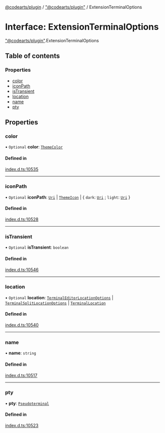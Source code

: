 [@codearts/plugin](../README.md) / ["@codearts/plugin"](../modules/_codearts_plugin_.md) / ExtensionTerminalOptions

# Interface: ExtensionTerminalOptions

["@codearts/plugin"](../modules/_codearts_plugin_.md).ExtensionTerminalOptions

## Table of contents

### Properties

- [color](codearts_plugin_.ExtensionTerminalOptions.md#color)
- [iconPath](codearts_plugin_.ExtensionTerminalOptions.md#iconpath)
- [isTransient](codearts_plugin_.ExtensionTerminalOptions.md#istransient)
- [location](codearts_plugin_.ExtensionTerminalOptions.md#location)
- [name](codearts_plugin_.ExtensionTerminalOptions.md#name)
- [pty](codearts_plugin_.ExtensionTerminalOptions.md#pty)

## Properties

### color

• `Optional` **color**: [`ThemeColor`](../classes/codearts_plugin_.ThemeColor.md)

#### Defined in

[index.d.ts:10535](https://github.com/huaweicloud/cloudide-plugin-api/blob/84e382d/index.d.ts#L10535)

___

### iconPath

• `Optional` **iconPath**: [`Uri`](../classes/codearts_plugin_.Uri.md) \| [`ThemeIcon`](../classes/codearts_plugin_.ThemeIcon.md) \| { `dark`: [`Uri`](../classes/codearts_plugin_.Uri.md) ; `light`: [`Uri`](../classes/codearts_plugin_.Uri.md)  }

#### Defined in

[index.d.ts:10528](https://github.com/huaweicloud/cloudide-plugin-api/blob/84e382d/index.d.ts#L10528)

___

### isTransient

• `Optional` **isTransient**: `boolean`

#### Defined in

[index.d.ts:10546](https://github.com/huaweicloud/cloudide-plugin-api/blob/84e382d/index.d.ts#L10546)

___

### location

• `Optional` **location**: [`TerminalEditorLocationOptions`](codearts_plugin_.TerminalEditorLocationOptions.md) \| [`TerminalSplitLocationOptions`](codearts_plugin_.TerminalSplitLocationOptions.md) \| [`TerminalLocation`](../enums/codearts_plugin_.TerminalLocation.md)

#### Defined in

[index.d.ts:10540](https://github.com/huaweicloud/cloudide-plugin-api/blob/84e382d/index.d.ts#L10540)

___

### name

• **name**: `string`

#### Defined in

[index.d.ts:10517](https://github.com/huaweicloud/cloudide-plugin-api/blob/84e382d/index.d.ts#L10517)

___

### pty

• **pty**: [`Pseudoterminal`](codearts_plugin_.Pseudoterminal.md)

#### Defined in

[index.d.ts:10523](https://github.com/huaweicloud/cloudide-plugin-api/blob/84e382d/index.d.ts#L10523)
